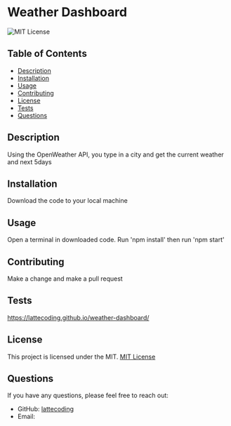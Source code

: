 # Weather Dashboard

![MIT License](https://img.shields.io/badge/License-MIT-yellow.svg)

## Table of Contents
- [Description](#description)
- [Installation](#installation)
- [Usage](#usage)
- [Contributing](#contributing)
- [License](#license)
- [Tests](#tests)
- [Questions](#questions)

## Description
Using the OpenWeather API, you type in a city and get the current weather and next  5days

## Installation
Download the code to your local machine

## Usage
Open a terminal in downloaded code. Run 'npm install' then run 'npm start'

## Contributing
Make a change and make a pull request

## Tests
https://lattecoding.github.io/weather-dashboard/

## License

This project is licensed under the MIT.
[MIT License](https://opensource.org/licenses/MIT)

## Questions
If you have any questions, please feel free to reach out:

- GitHub: [lattecoding](https://github.com/lattecoding)
- Email:
